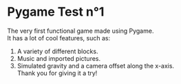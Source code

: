 # Pygame Test n°1
The very first functional game made using Pygame.  
It has a lot of cool features, such as:  
1) A variety of different blocks.  
2) Music and imported pictures.  
3) Simulated gravity and a camera offset along the x-axis.  
Thank you for giving it a try!
